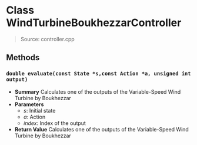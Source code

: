# Class WindTurbineBoukhezzarController
> Source: controller.cpp
## Methods
### ``double evaluate(const State *s,const Action *a, unsigned int output)``
* **Summary**
  Calculates one of the outputs of the Variable-Speed Wind Turbine by Boukhezzar
* **Parameters**
  * _s_: Initial state
  * _a_: Action
  * _index_: Index of the output
* **Return Value**
  Calculates one of the outputs of the Variable-Speed Wind Turbine by Boukhezzar
